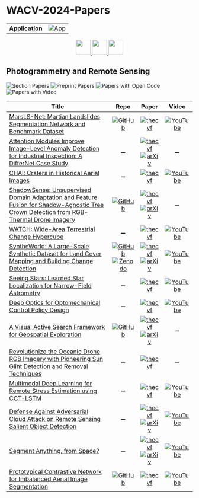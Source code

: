 # WACV-2024-Papers

<table>
    <tr>
        <td><strong>Application</strong></td>
        <td>
            <a href="https://huggingface.co/spaces/DmitryRyumin/NewEraAI-Papers" style="float:left;">
                <img src="https://img.shields.io/badge/🤗-NewEraAI--Papers-FFD21F.svg" alt="App" />
            </a>
        </td>
    </tr>
</table>

<div align="center">
    <a href="https://github.com/DmitryRyumin/WACV-2024-Papers/blob/main/sections/psychology_and_cognitive_science.md">
        <img src="https://cdn.jsdelivr.net/gh/DmitryRyumin/NewEraAI-Papers@main/images/left.svg" width="40" alt="" />
    </a>
    <a href="https://github.com/DmitryRyumin/WACV-2024-Papers/">
        <img src="https://cdn.jsdelivr.net/gh/DmitryRyumin/NewEraAI-Papers@main/images/home.svg" width="40" alt="" />
    </a>
    <a href="https://github.com/DmitryRyumin/WACV-2024-Papers/blob/main/sections/robotics.md">
        <img src="https://cdn.jsdelivr.net/gh/DmitryRyumin/NewEraAI-Papers@main/images/right.svg" width="40" alt="" />
    </a>
</div>

## Photogrammetry and Remote Sensing

![Section Papers](https://img.shields.io/badge/Section%20Papers-14-42BA16) ![Preprint Papers](https://img.shields.io/badge/Preprint%20Papers-6-b31b1b) ![Papers with Open Code](https://img.shields.io/badge/Papers%20with%20Open%20Code-5-1D7FBF) ![Papers with Video](https://img.shields.io/badge/Papers%20with%20Video-10-FF0000)

| **Title** | **Repo** | **Paper** | **Video** |
|-----------|:--------:|:---------:|:---------:|
| [MarsLS-Net: Martian Landslides Segmentation Network and Benchmark Dataset](https://openaccess.thecvf.com/content/WACV2024/html/Paheding_MarsLS-Net_Martian_Landslides_Segmentation_Network_and_Benchmark_Dataset_WACV_2024_paper.html) | [![GitHub](https://img.shields.io/github/stars/MAIN-Lab/Multimodal-Martian-Landslides-Dataset?style=flat)](https://github.com/MAIN-Lab/Multimodal-Martian-Landslides-Dataset) | [![thecvf](https://img.shields.io/badge/pdf-thecvf-7395C5.svg)](https://openaccess.thecvf.com/content/WACV2024/papers/Paheding_MarsLS-Net_Martian_Landslides_Segmentation_Network_and_Benchmark_Dataset_WACV_2024_paper.pdf) | [![YouTube](https://img.shields.io/badge/YouTube-%23FF0000.svg?style=for-the-badge&logo=YouTube&logoColor=white)](https://www.youtube.com/watch?v=purcFH33dZI) |
| [Attention Modules Improve Image-Level Anomaly Detection for Industrial Inspection: A DifferNet Case Study](https://openaccess.thecvf.com/content/WACV2024/html/Vieira_e_Silva_Attention_Modules_Improve_Image-Level_Anomaly_Detection_for_Industrial_Inspection_A_WACV_2024_paper.html) | :heavy_minus_sign: | [![thecvf](https://img.shields.io/badge/pdf-thecvf-7395C5.svg)](https://openaccess.thecvf.com/content/WACV2024/papers/Vieira_e_Silva_Attention_Modules_Improve_Image-Level_Anomaly_Detection_for_Industrial_Inspection_A_WACV_2024_paper.pdf) <br /> [![arXiv](https://img.shields.io/badge/arXiv-2311.02747-b31b1b.svg)](http://arxiv.org/abs/2311.02747) | :heavy_minus_sign: |
| [CHAI: Craters in Historical Aerial Images](https://openaccess.thecvf.com/content/WACV2024/html/Burges_CHAI_Craters_in_Historical_Aerial_Images_WACV_2024_paper.html) | :heavy_minus_sign: | [![thecvf](https://img.shields.io/badge/pdf-thecvf-7395C5.svg)](https://openaccess.thecvf.com/content/WACV2024/papers/Burges_CHAI_Craters_in_Historical_Aerial_Images_WACV_2024_paper.pdf) | [![YouTube](https://img.shields.io/badge/YouTube-%23FF0000.svg?style=for-the-badge&logo=YouTube&logoColor=white)](https://www.youtube.com/watch?v=Gki_xDWsDmg) |
| [ShadowSense: Unsupervised Domain Adaptation and Feature Fusion for Shadow-Agnostic Tree Crown Detection from RGB-Thermal Drone Imagery](https://openaccess.thecvf.com/content/WACV2024/html/Kapil_ShadowSense_Unsupervised_Domain_Adaptation_and_Feature_Fusion_for_Shadow-Agnostic_Tree_WACV_2024_paper.html) | [![GitHub](https://img.shields.io/github/stars/rudrakshkapil/ShadowSense?style=flat)](https://github.com/rudrakshkapil/ShadowSense) | [![thecvf](https://img.shields.io/badge/pdf-thecvf-7395C5.svg)](https://openaccess.thecvf.com/content/WACV2024/papers/Kapil_ShadowSense_Unsupervised_Domain_Adaptation_and_Feature_Fusion_for_Shadow-Agnostic_Tree_WACV_2024_paper.pdf) <br /> [![arXiv](https://img.shields.io/badge/arXiv-2310.16212-b31b1b.svg)](http://arxiv.org/abs/2310.16212) | :heavy_minus_sign: |
| [WATCH: Wide-Area Terrestrial Change Hypercube](https://openaccess.thecvf.com/content/WACV2024/html/Greenwell_WATCH_Wide-Area_Terrestrial_Change_Hypercube_WACV_2024_paper.html) | :heavy_minus_sign: | [![thecvf](https://img.shields.io/badge/pdf-thecvf-7395C5.svg)](https://openaccess.thecvf.com/content/WACV2024/papers/Greenwell_WATCH_Wide-Area_Terrestrial_Change_Hypercube_WACV_2024_paper.pdf) | [![YouTube](https://img.shields.io/badge/YouTube-%23FF0000.svg?style=for-the-badge&logo=YouTube&logoColor=white)](https://www.youtube.com/watch?v=Sigx373d58g) |
| [SyntheWorld: A Large-Scale Synthetic Dataset for Land Cover Mapping and Building Change Detection](https://openaccess.thecvf.com/content/WACV2024/html/Song_SyntheWorld_A_Large-Scale_Synthetic_Dataset_for_Land_Cover_Mapping_and_WACV_2024_paper.html) | [![GitHub](https://img.shields.io/github/stars/JTRNEO/SyntheWorld?style=flat)](https://github.com/JTRNEO/SyntheWorld) <br /> [![Zenodo](https://img.shields.io/badge/Zenodo-dataset-FFD1BF.svg)](https://zenodo.org/records/8349019) | [![thecvf](https://img.shields.io/badge/pdf-thecvf-7395C5.svg)](https://openaccess.thecvf.com/content/WACV2024/papers/Song_SyntheWorld_A_Large-Scale_Synthetic_Dataset_for_Land_Cover_Mapping_and_WACV_2024_paper.pdf) <br /> [![arXiv](https://img.shields.io/badge/arXiv-2309.01907-b31b1b.svg)](http://arxiv.org/abs/2309.01907) | [![YouTube](https://img.shields.io/badge/YouTube-%23FF0000.svg?style=for-the-badge&logo=YouTube&logoColor=white)](https://www.youtube.com/watch?v=efmG9SjzTZI) |
| [Seeing Stars: Learned Star Localization for Narrow-Field Astrometry](https://openaccess.thecvf.com/content/WACV2024/html/Felt_Seeing_Stars_Learned_Star_Localization_for_Narrow-Field_Astrometry_WACV_2024_paper.html) | :heavy_minus_sign: | [![thecvf](https://img.shields.io/badge/pdf-thecvf-7395C5.svg)](https://openaccess.thecvf.com/content/WACV2024/papers/Felt_Seeing_Stars_Learned_Star_Localization_for_Narrow-Field_Astrometry_WACV_2024_paper.pdf) | [![YouTube](https://img.shields.io/badge/YouTube-%23FF0000.svg?style=for-the-badge&logo=YouTube&logoColor=white)](https://www.youtube.com/watch?v=EBn2-vVzs1Y) |
| [Deep Optics for Optomechanical Control Policy Design](https://openaccess.thecvf.com/content/WACV2024/html/Fletcher_Deep_Optics_for_Optomechanical_Control_Policy_Design_WACV_2024_paper.html) | :heavy_minus_sign: | [![thecvf](https://img.shields.io/badge/pdf-thecvf-7395C5.svg)](https://openaccess.thecvf.com/content/WACV2024/papers/Fletcher_Deep_Optics_for_Optomechanical_Control_Policy_Design_WACV_2024_paper.pdf) | [![YouTube](https://img.shields.io/badge/YouTube-%23FF0000.svg?style=for-the-badge&logo=YouTube&logoColor=white)](https://www.youtube.com/watch?v=bdBiu6PY6z8) |
| [A Visual Active Search Framework for Geospatial Exploration](https://openaccess.thecvf.com/content/WACV2024/html/Sarkar_A_Visual_Active_Search_Framework_for_Geospatial_Exploration_WACV_2024_paper.html) | [![GitHub](https://img.shields.io/github/stars/anindyasarkarIITH/VAS?style=flat)](https://github.com/anindyasarkarIITH/VAS) | [![thecvf](https://img.shields.io/badge/pdf-thecvf-7395C5.svg)](https://openaccess.thecvf.com/content/WACV2024/papers/Sarkar_A_Visual_Active_Search_Framework_for_Geospatial_Exploration_WACV_2024_paper.pdf) <br /> [![arXiv](https://img.shields.io/badge/arXiv-2211.15788-b31b1b.svg)](http://arxiv.org/abs/2211.15788) | :heavy_minus_sign: |
| [Revolutionize the Oceanic Drone RGB Imagery with Pioneering Sun Glint Detection and Removal Techniques](https://openaccess.thecvf.com/content/WACV2024/html/Qin_Revolutionize_the_Oceanic_Drone_RGB_Imagery_With_Pioneering_Sun_Glint_WACV_2024_paper.html) | :heavy_minus_sign: | [![thecvf](https://img.shields.io/badge/pdf-thecvf-7395C5.svg)](https://openaccess.thecvf.com/content/WACV2024/papers/Qin_Revolutionize_the_Oceanic_Drone_RGB_Imagery_With_Pioneering_Sun_Glint_WACV_2024_paper.pdf) | :heavy_minus_sign: |
| [Multimodal Deep Learning for Remote Stress Estimation using CCT-LSTM](https://openaccess.thecvf.com/content/WACV2024/html/Ziaratnia_Multimodal_Deep_Learning_for_Remote_Stress_Estimation_Using_CCT-LSTM_WACV_2024_paper.html) | :heavy_minus_sign: | [![thecvf](https://img.shields.io/badge/pdf-thecvf-7395C5.svg)](https://openaccess.thecvf.com/content/WACV2024/papers/Ziaratnia_Multimodal_Deep_Learning_for_Remote_Stress_Estimation_Using_CCT-LSTM_WACV_2024_paper.pdf) | [![YouTube](https://img.shields.io/badge/YouTube-%23FF0000.svg?style=for-the-badge&logo=YouTube&logoColor=white)](https://www.youtube.com/watch?v=7-rRhRIs4yw) |
| [Defense Against Adversarial Cloud Attack on Remote Sensing Salient Object Detection](https://openaccess.thecvf.com/content/WACV2024/html/Sun_Defense_Against_Adversarial_Cloud_Attack_on_Remote_Sensing_Salient_Object_WACV_2024_paper.html) | :heavy_minus_sign: | [![thecvf](https://img.shields.io/badge/pdf-thecvf-7395C5.svg)](https://openaccess.thecvf.com/content/WACV2024/papers/Sun_Defense_Against_Adversarial_Cloud_Attack_on_Remote_Sensing_Salient_Object_WACV_2024_paper.pdf) <br /> [![arXiv](https://img.shields.io/badge/arXiv-2306.17431-b31b1b.svg)](http://arxiv.org/abs/2306.17431) | [![YouTube](https://img.shields.io/badge/YouTube-%23FF0000.svg?style=for-the-badge&logo=YouTube&logoColor=white)](https://www.youtube.com/watch?v=oUcJriTZokI) |
| [Segment Anything, from Space?](https://openaccess.thecvf.com/content/WACV2024/html/Ren_Segment_Anything_From_Space_WACV_2024_paper.html) | :heavy_minus_sign: | [![thecvf](https://img.shields.io/badge/pdf-thecvf-7395C5.svg)](https://openaccess.thecvf.com/content/WACV2024/papers/Ren_Segment_Anything_From_Space_WACV_2024_paper.pdf) <br /> [![arXiv](https://img.shields.io/badge/arXiv-2304.13000-b31b1b.svg)](http://arxiv.org/abs/2304.13000) | [![YouTube](https://img.shields.io/badge/YouTube-%23FF0000.svg?style=for-the-badge&logo=YouTube&logoColor=white)](https://www.youtube.com/watch?v=V3FXQge_o18) |
| [Prototypical Contrastive Network for Imbalanced Aerial Image Segmentation](https://openaccess.thecvf.com/content/WACV2024/html/Nogueira_Prototypical_Contrastive_Network_for_Imbalanced_Aerial_Image_Segmentation_WACV_2024_paper.html) | [![GitHub](https://img.shields.io/github/stars/keillernogueira/proto_contrastive_net_imbalanced?style=flat)](https://github.com/keillernogueira/proto_contrastive_net_imbalanced) | [![thecvf](https://img.shields.io/badge/pdf-thecvf-7395C5.svg)](https://openaccess.thecvf.com/content/WACV2024/papers/Nogueira_Prototypical_Contrastive_Network_for_Imbalanced_Aerial_Image_Segmentation_WACV_2024_paper.pdf) | [![YouTube](https://img.shields.io/badge/YouTube-%23FF0000.svg?style=for-the-badge&logo=YouTube&logoColor=white)](https://www.youtube.com/watch?v=ur2LUuGHyzA) |
